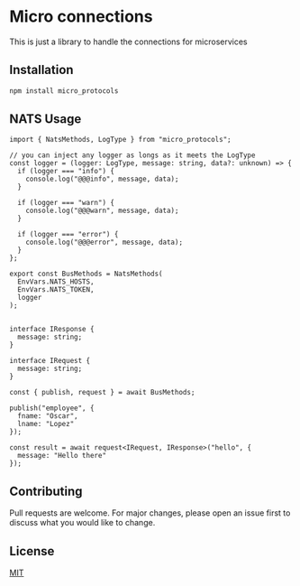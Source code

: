 # Micro connections

This is just a library to handle the connections for microservices

## Installation

```bash
npm install micro_protocols
```

## NATS Usage

```
import { NatsMethods, LogType } from "micro_protocols";

// you can inject any logger as longs as it meets the LogType
const logger = (logger: LogType, message: string, data?: unknown) => {
  if (logger === "info") {
    console.log("@@@info", message, data);
  }

  if (logger === "warn") {
    console.log("@@@warn", message, data);
  }

  if (logger === "error") {
    console.log("@@@error", message, data);
  }
};

export const BusMethods = NatsMethods(
  EnvVars.NATS_HOSTS,
  EnvVars.NATS_TOKEN,
  logger
);


```

```
interface IResponse {
  message: string;
}

interface IRequest {
  message: string;
}

const { publish, request } = await BusMethods;

publish("employee", {
  fname: "Oscar",
  lname: "Lopez"
});

const result = await request<IRequest, IResponse>("hello", {
  message: "Hello there"
});

```

## Contributing

Pull requests are welcome. For major changes, please open an issue first to discuss what you would like to change.

## License

[MIT](https://choosealicense.com/licenses/mit/)
